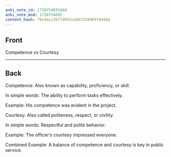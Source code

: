 ```yaml
---
anki_note_id: 1738754691668
anki_note_mod: 1738754691
content_hash: 76cdacc2677d052cdeb7250965f644da
---
```


## Front

Competence vs Courtesy

<hr/>

## Back

Competence: Also known as capability, proficiency, or skill.  
  
In simple words: The ability to perform tasks effectively.  
  
Example: His competence was evident in the project.  
  
Courtesy: Also called politeness, respect, or civility.  
  
In simple words: Respectful and polite behavior.  
  
Example: The officer’s courtesy impressed everyone.  
  
Combined Example: A balance of competence and courtesy is key in public service.